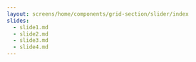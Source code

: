 ```yaml
---
layout: screens/home/components/grid-section/slider/index
slides:
  - slide1.md
  - slide2.md
  - slide3.md
  - slide4.md
---
```

